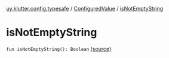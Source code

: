 [uy.klutter.config.typesafe](../index.md) / [ConfiguredValue](index.md) / [isNotEmptyString](.)


# isNotEmptyString
<code>fun isNotEmptyString(): Boolean</code> [(source)](https://github.com/kohesive/klutter/blob/master/config-typesafe-jdk6/src/main/kotlin/uy/klutter/config/typesafe/TypesafeConfig_Ext.kt#L123)<br/>

